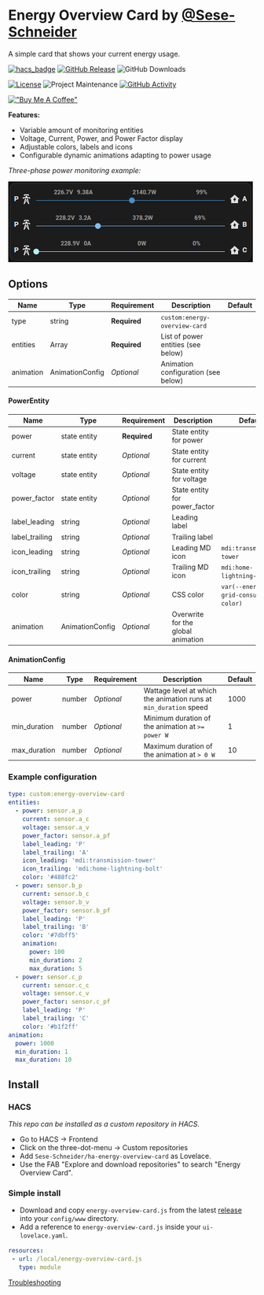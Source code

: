 # Energy Overview Card by [@Sese-Schneider](https://www.github.com/Sese-Schneider)

A simple card that shows your current energy usage.

[![hacs_badge](https://img.shields.io/badge/HACS-Custom-41BDF5.svg?style=for-the-badge)](https://github.com/hacs/integration)
[![GitHub Release][releases-shield]][releases]
![GitHub Downloads][downloads-shield]

[![License][license-shield]](LICENSE)
![Project Maintenance][maintenance-shield]
[![GitHub Activity][commits-shield]][commits]

[!["Buy Me A Coffee"](https://buymeacoffee.com/assets/img/custom_images/orange_img.png)](https://buymeacoffee.com/seseschneider)

**Features:**

- Variable amount of monitoring entities
- Voltage, Current, Power, and Power Factor display
- Adjustable colors, labels and icons
- Configurable dynamic animations adapting to power usage

*Three-phase power monitoring example:*

![](.github/assets/card.gif)

## Options

| Name      | Type               | Requirement  | Description                         | Default |
|-----------|--------------------|--------------|-------------------------------------|---------|
| type      | string             | **Required** | `custom:energy-overview-card`       |         |
| entities  | Array<PowerEntity> | **Required** | List of power entities (see below)  |         |
| animation | AnimationConfig    | *Optional*   | Animation configuration (see below) |         |

#### PowerEntity

| Name           | Type            | Requirement  | Description                        | Default                                |
|----------------|-----------------|--------------|------------------------------------|----------------------------------------|
| power          | state entity    | **Required** | State entity for power             |                                        |
| current        | state entity    | *Optional*   | State entity for current           |                                        |
| voltage        | state entity    | *Optional*   | State entity for voltage           |                                        |
| power_factor   | state entity    | *Optional*   | State entity for power_factor      |                                        |
| label_leading  | string          | *Optional*   | Leading label                      |                                        |
| label_trailing | string          | *Optional*   | Trailing label                     |                                        |
| icon_leading   | string          | *Optional*   | Leading MD icon                    | `mdi:transmission-tower`               |
| icon_trailing  | string          | *Optional*   | Trailing MD icon                   | `mdi:home-lightning-bolt`              |
| color          | string          | *Optional*   | CSS color                          | `var(--energy-grid-consumption-color)` |
| animation      | AnimationConfig | *Optional*   | Overwrite for the global animation |                                        |

#### AnimationConfig

| Name         | Type   | Requirement | Description                                                       | Default |
|--------------|--------|-------------|-------------------------------------------------------------------|---------|
| power        | number | *Optional*  | Wattage level at which the animation runs at `min_duration` speed | 1000    |
| min_duration | number | *Optional*  | Minimum duration of the animation at `>= power W`                 | 1       |
| max_duration | number | *Optional*  | Maximum duration of the animation at `> 0 W`                      | 10      |

### Example configuration

```yaml
type: custom:energy-overview-card
entities:
  - power: sensor.a_p
    current: sensor.a_c
    voltage: sensor.a_v
    power_factor: sensor.a_pf
    label_leading: 'P'
    label_trailing: 'A'
    icon_leading: 'mdi:transmission-tower'
    icon_trailing: 'mdi:home-lightning-bolt'
    color: '#488fc2'
  - power: sensor.b_p
    current: sensor.b_c
    voltage: sensor.b_v
    power_factor: sensor.b_pf
    label_leading: 'P'
    label_trailing: 'B'
    color: '#7dbff5'
    animation:
      power: 100
      min_duration: 2
      max_duration: 5
  - power: sensor.c_p
    current: sensor.c_c
    voltage: sensor.c_v
    power_factor: sensor.c_pf
    label_leading: 'P'
    label_trailing: 'C'
    color: '#b1f2ff'
animation:
  power: 1000
  min_duration: 1
  max_duration: 10
```

## Install

### HACS

*This repo can be installed as a custom repository in HACS.*

* Go to HACS → Frontend
* Click on the three-dot-menu → Custom repositories
* Add `Sese-Schneider/ha-energy-overview-card` as Lovelace.
* Use the FAB "Explore and download repositories" to search "Energy Overview Card".

### Simple install

* Download and copy `energy-overview-card.js` from the
   latest [release](https://github.com/Sese-Schneider/ha-energy-overview-card/releases/latest) into your `config/www`
   directory.
* Add a reference to `energy-overview-card.js` inside your `ui-lovelace.yaml`.

```yaml
resources:
 - url: /local/energy-overview-card.js
   type: module
```

[Troubleshooting](https://github.com/thomasloven/hass-config/wiki/Lovelace-Plugins)

[commits-shield]: https://img.shields.io/github/commit-activity/y/Sese-Schneider/ha-energy-overview-card.svg?style=for-the-badge
[downloads-shield]: https://img.shields.io/github/downloads/Sese-Schneider/ha-energy-overview-card/total.svg?style=for-the-badge
[commits]: https://github.com/Sese-Schneider/ha-energy-overview-card/commits/master
[license-shield]: https://img.shields.io/github/license/Sese-Schneider/ha-energy-overview-card.svg?style=for-the-badge
[maintenance-shield]: https://img.shields.io/maintenance/yes/2023.svg?style=for-the-badge
[releases-shield]: https://img.shields.io/github/release/Sese-Schneider/ha-energy-overview-card.svg?style=for-the-badge
[releases]: https://github.com/Sese-Schneider/ha-energy-overview-card/releases
